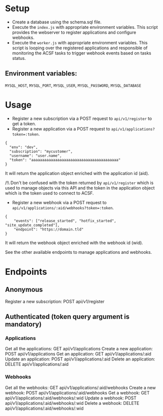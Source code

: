 # Setup
- Create a database using the schema.sql file.
- Execute the `index.js` with appropriate environment variables. This script
provides the webserver to register applications and configure webhooks.
- Execute the `worker.js` with appropriate environment variables. This script
is looping over the registered applications and responsible of monitoring the
ACSF tasks to trigger webhook events based on tasks status.

## Environment variables:
`MYSQL_HOST`, `MYSQL_PORT`, `MYSQL_USER`, `MYSQL_PASSWORD`, `MYSQL_DATABASE`

# Usage
- Register a new subscription via a POST request to `api/v1/register` to get a token.
- Register a new application via a POST request to `api/v1/applications?token=:token`.
```
{
  "env": "dev",
  "subscription": "mycustomer",
  "username": "user.name",
  "token": "aaaaaaaaaaaaaaaaaaaaaaaaaaaaaaaaaaaaaaaa"
}
```
It will return the application object enriched with the application id (aid).

/!\ Don't be confused with the token returned by `api/v1/register` which is used
to manage objects via this API and the token in the application object which is
the token used to connect to ACSF.
- Register a new webhook via a POST request to `api/v1/applications/:aid/webhooks?token=:token`.
```
{
    "events": ["release_started", "hotfix_started", "site_update_completed"],
    "endpoint": "https://domain.tld"
}
```
It will return the webhook object enriched with the webhook id (wid).

See the other available endpoints to manage applications and webhooks.

# Endpoints
## Anonymous
Register a new subscription: POST api/v1/register

## Authenticated (token query argument is mandatory)
### Applications
Get all the applications: GET api/v1/applications
Create a new application: POST api/v1/applications
Get an application: GET api/v1/applications/:aid
Update an application: POST api/v1/applications/:aid
Delete an application: DELETE api/v1/applications/:aid

### Webhooks
Get all the webhooks: GET api/v1/applications/:aid/webhooks
Create a new webhook: POST api/v1/applications/:aid/webhooks
Get a webhook: GET api/v1/applications/:aid/webhooks/:wid
Update a webhook: POST api/v1/applications/:aid/webhooks/:wid
Delete a webhook: DELETE api/v1/applications/:aid/webhooks/:wid

